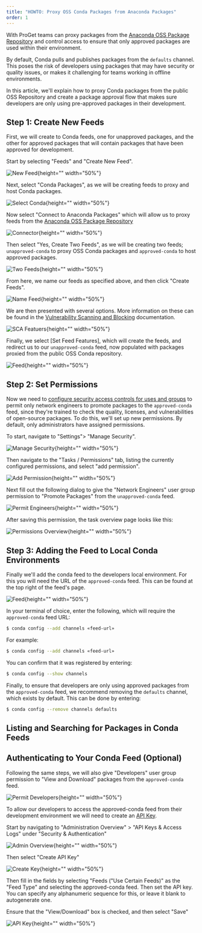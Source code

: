 ```yaml
---
title: "HOWTO: Proxy OSS Conda Packages from Anaconda Packages"
order: 1
---
```


With ProGet teams can proxy packages from the [Anaconda OSS Package Repository](repo.anaconda.com) and control access to ensure that only approved packages are used within their environment.

By default, Conda pulls and publishes packages from the `defaults` channel. This poses the risk of developers using packages that may have security or quality issues, or makes it challenging for teams working in offline environments. 

In this article, we'll explain how to proxy Conda packages from the public OSS Repository and create a package approval flow that makes sure developers are only using pre-approved packages in their development. 

## Step 1: Create New Feeds

First, we will create to Conda feeds, one for unapproved packages, and the other for approved packages that will contain packages that have been approved for development.

Start by selecting "Feeds" and "Create New Feed".

![New Feed](/resources/docs/proget-feeds-createnewfeed.png){height="" width="50%"}

Next, select "Conda Packages", as we will be creating feeds to proxy and host Conda packages.

![Select Conda](){height="" width="50%"}

Now select "Connect to Anaconda Packages" which will allow us to proxy feeds from the [Anaconda OSS Package Repository](repo.anaconda.com)

![Connector](){height="" width="50%"}

Then select "Yes, Create Two Feeds", as we will be creating two feeds; `unapproved-conda` to proxy OSS Conda packages and `approved-conda` to host approved packages.

![Two Feeds](){height="" width="50%"}

From here, we name our feeds as specified above, and then click "Create Feeds".

![Name Feed](){height="" width="50%"}

We are then presented with several options. More information on these can be found in the [Vulnerability Scanning and Blocking](/docs/proget/sca/vulnerabilities) documentation.

![SCA Featuers](){height="" width="50%"}

Finally, we select [Set Feed Features], which will create the feeds, and redirect us to our `unapproved-conda` feed, now populated with packages proxied from the public OSS Conda repository.

![Feed](){height="" width="50%"}

## Step 2: Set Permissions

Now we need to [configure security access controls for uses and groups](/docs/proget/administration-security) to permit only network engineers to promote packages to the `approved-conda` feed, since they're trained to check the quality, licenses, and vulnerabilities of open-source packages. To do this, we'll set up new permissions. By default, only administrators have assigned permissions.

To start, navigate to "Settings"> "Manage Security".

![Manage Security](/resources/docs/proget-settings-managesecurity.png){height="" width="50%"}

Then navigate to the "Tasks / Permissions" tab, listing the currently configured permissions, and select "add permission".

![Add Permission](/resources/docs/proget-taskspermissions-add.png){height="" width="50%"}

Next fill out the following dialog to give the "Network Engineers" user group permission to "Promote Packages" from the `unapproved-conda` feed.

![Permit Engineers](){height="" width="50%"}

After saving this permission, the task overview page looks like this:

![Permissions Overview](){height="" width="50%"}

## Step 3: Adding the Feed to Local Conda Environments

Finally we'll add the conda feed to the developers local environment. For this you will need the URL of the `approved-conda` feed. This can be found at the top right of the feed's page.

![Feed](){height="" width="50%"}

In your terminal of choice, enter the following, which will require the `approved-conda` feed URL:

```bash
$ conda config --add channels «feed-url»
```

For example: 

```bash
$ conda config --add channels «feed-url»
```

You can confirm that it was registered by entering:

```bash
$ conda config --show channels
```

Finally, to ensure that developers are only using approved packages from the `approved-conda` feed, we recommend removing the `defaults` channel, which exists by default. This can be done by entering:

```bash
$ conda config --remove channels defaults
```

## Listing and Searching for Packages in Conda Feeds



## Authenticating to Your Conda Feed (Optional)

Following the same steps, we will also give "Developers" user group permission to "View and Download" packages from the `approved-conda` feed.

![Permit Developers](){height="" width="50%"}

To allow our developers to access the approved-conda feed from their development environment we will need to create an [API Key](/docs/proget/reference-api/proget-apikeys). 

Start by navigating to "Administration Overview" > "API Keys & Access Logs" under "Security & Authentication"

![Admin Overview](){height="" width="50%"}

Then select "Create API Key"

![Create Key](){height="" width="50%"}

Then fill in the fields by selecting "Feeds ("Use Certain Feeds)" as the "Feed Type" and selecting the approved-conda feed. Then set the API key. You can specify any alphanumeric sequence for this, or leave it blank to autogenerate one.

Ensure that the "View/Download" box is checked, and then select "Save" 

![API Key](){height="" width="50%"}